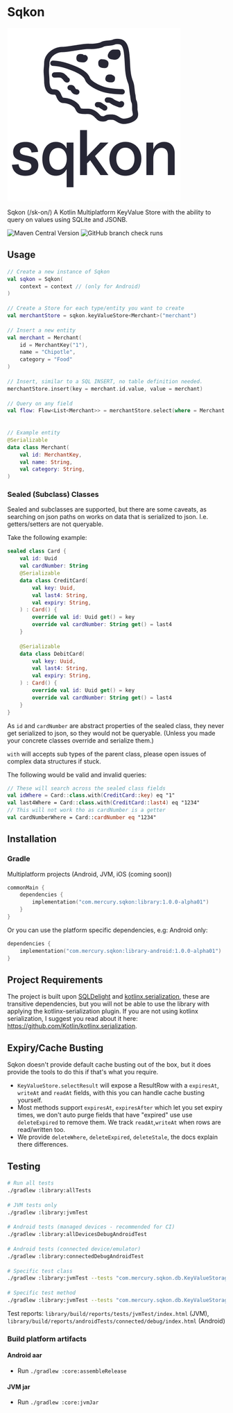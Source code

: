 # Sqkon

![sqkon](assets/logo.png)

Sqkon (/sk-on/) A Kotlin Multiplatform KeyValue Store with the ability to query on values using
SQLite and JSONB.

![Maven Central Version](https://img.shields.io/maven-central/v/com.mercury.sqkon/library)
![GitHub branch check runs](https://img.shields.io/github/check-runs/MercuryTechnologies/sqkon/main)

## Usage

```kotlin
// Create a new instance of Sqkon
val sqkon = Sqkon(
    context = context // (only for Android)
)

// Create a Store for each type/entity you want to create 
val merchantStore = sqkon.keyValueStore<Merchant>("merchant")

// Insert a new entity
val merchant = Merchant(
    id = MerchantKey("1"),
    name = "Chipotle",
    category = "Food"
)

// Insert, similar to a SQL INSERT, no table definition needed.
merchantStore.insert(key = merchant.id.value, value = merchant)

// Query on any field 
val flow: Flow<List<Merchant>> = merchantStore.select(where = Merchant::name like "Chi%")


// Example entity
@Serializable
data class Merchant(
    val id: MerchantKey,
    val name: String,
    val category: String,
)
```

### Sealed (Subclass) Classes
Sealed and subclasses are supported, but there are some caveats, as searching on json paths on works
on data that is serialized to json. I.e. getters/setters are not queryable.

Take the following example:

```kotlin
sealed class Card {
    val id: Uuid
    val cardNumber: String
    @Serializable
    data class CreditCard(
        val key: Uuid,
        val last4: String,
        val expiry: String,
    ) : Card() {
        override val id: Uuid get() = key
        override val cardNumber: String get() = last4
    }

    @Serializable
    data class DebitCard(
        val key: Uuid,
        val last4: String,
        val expiry: String,
    ) : Card() {
        override val id: Uuid get() = key
        override val cardNumber: String get() = last4
    }
}
```

As `id` and `cardNumber` are abstract properties of the sealed class, they never get serialized to 
json, so they would not be queryable. (Unless you made your concrete classes override and serialize them.)

`with` will accepts sub types of the parent class, please open issues of complex data structures if stuck.

The following would be valid and invalid queries:
```kotlin
// These will search across the sealed class fields 
val idWhere = Card::class.with(CreditCard::key) eq "1"
val last4Where = Card::class.with(CreditCard::last4) eq "1234"
// This will not work tho as cardNumber is a getter
val cardNumberWhere = Card::cardNumber eq "1234"

```

## Installation

### Gradle

Multiplatform projects (Android, JVM, iOS (coming soon))

```kotlin
commonMain {
    dependencies {
        implementation("com.mercury.sqkon:library:1.0.0-alpha01")
    }
}
```

Or you can use the platform specific dependencies, e.g: Android only:

```kotlin
dependencies {
    implementation("com.mercury.sqkon:library-android:1.0.0-alpha01")
}
```

## Project Requirements

The project is built upon [SQLDelight](https://github.com/sqldelight/sqldelight)
and [kotlinx.serialization](https://github.com/Kotlin/kotlinx.serialization), these are transitive
dependencies, but you will not be able to use the library with applying the
kotlinx-serialization plugin. If you are not using kotlinx serialization, I suggest you read about
it
here: https://github.com/Kotlin/kotlinx.serialization.

## Expiry/Cache Busting

Sqkon doesn't provide default cache busting out of the box, but it does provide the tools to do
this if that's what you require.

- `KeyValueStore.selectResult` will expose a ResultRow with a `expiresAt`, `writeAt` and `readAt`
  fields, with this you can handle cache busting yourself.
- Most methods support `expiresAt`, `expiresAfter` which let you set expiry times, we don't auto purge fields that have "expired" use
  use `deleteExpired` to remove them. We track `readAt`,`writeAt` when rows are read/written too.
- We provide `deleteWhere`, `deleteExpired`, `deleteStale`, the docs explain there differences.

## Testing

```bash
# Run all tests
./gradlew :library:allTests

# JVM tests only
./gradlew :library:jvmTest

# Android tests (managed devices - recommended for CI)
./gradlew :library:allDevicesDebugAndroidTest

# Android tests (connected device/emulator)
./gradlew :library:connectedDebugAndroidTest

# Specific test class
./gradlew :library:jvmTest --tests "com.mercury.sqkon.db.KeyValueStorageTest"

# Specific test method
./gradlew :library:jvmTest --tests "com.mercury.sqkon.db.KeyValueStorageTest.testInsertAndSelect"
```

Test reports: `library/build/reports/tests/jvmTest/index.html` (JVM), `library/build/reports/androidTests/connected/debug/index.html` (Android)

### Build platform artifacts

#### Android aar

- Run `./gradlew :core:assembleRelease`

#### JVM jar

- Run `./gradlew :core:jvmJar`

